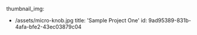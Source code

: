 thumbnail_img:
  - /assets/micro-knob.jpg
title: 'Sample Project One'
id: 9ad95389-831b-4afa-bfe2-43ec03879c04
